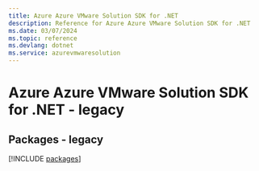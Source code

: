 ```yaml
---
title: Azure Azure VMware Solution SDK for .NET
description: Reference for Azure Azure VMware Solution SDK for .NET
ms.date: 03/07/2024
ms.topic: reference
ms.devlang: dotnet
ms.service: azurevmwaresolution
---
```

# Azure Azure VMware Solution SDK for .NET - legacy
## Packages - legacy
[!INCLUDE [packages](azure-vmware-solution-index.md)]